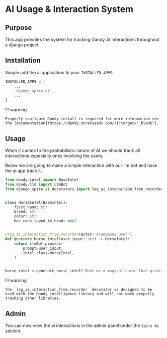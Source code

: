 # AI Usage & Interaction System

## Purpose

This app provides the system for tracking Dandy AI interactions throughout a django project.

## Installation

Simple add the ai application to your `INSTALLED_APPS`:

```python
INSTALLED_APPS = [
    ...
    'django_spire.ai',
    ...
]
```

!!! warning

    Properly configure Dandy install is required for more information see the [documentation](https://dandy.stratusadv.com/){:target="_blank"}.

## Usage

When it comes to the probabilistic nature of AI we should track all interactions especially ones involving the users.

Below we are going to make a simple interaction with our llm bot and have the ai app track it.

```python
from dandy.intel import BaseIntel
from dandy.llm import LlmBot
from django_spire.ai.decorators import log_ai_interaction_from_recorder


class HorseIntel(BaseIntel):
    first_name: str
    breed: str
    color: str
    has_cone_taped_to_head: bool


@log_ai_interaction_from_recorder(actor='Anonymous User')
def generate_horse_intel(user_input: str) -> HorseIntel:
    return LlmBot.process(
        prompt=user_input,
        intel_class=HorseIntel,
    )


horse_intel = generate_horse_intel('Make me a magical horse that grants wishes!')
```

!!! warning

    the `log_ai_interaction_from_recorder` decorator is designed to be used with the Dandy intelligence library and will not work properly tracking other libraries.

## Admin

You can now view the ai interactions in the admin panel under the `Spire Ai` section.